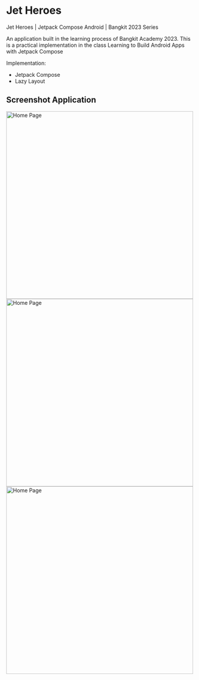 # Jet Heroes
Jet Heroes | Jetpack Compose Android | Bangkit 2023 Series

An application built in the learning process of Bangkit Academy 2023. This is a practical implementation in the class Learning to Build Android Apps with Jetpack Compose

Implementation:
- Jetpack Compose
- Lazy Layout

## Screenshot Application
<img src="https://github.com/riyandifirman/jet-heroes/assets/49358131/e836c7b9-0834-4ba9-aa5f-9694231bb4e6" alt="Home Page" widht="500" height="500">
<img src="https://github.com/riyandifirman/jet-heroes/assets/49358131/7a6a9e45-ff35-430d-bb50-88182cae8111" alt="Home Page" widht="500" height="500">
<img src="https://github.com/riyandifirman/jet-heroes/assets/49358131/691b7f3f-317e-407e-8df5-1f9ae4f1a202" alt="Home Page" widht="500" height="500">
